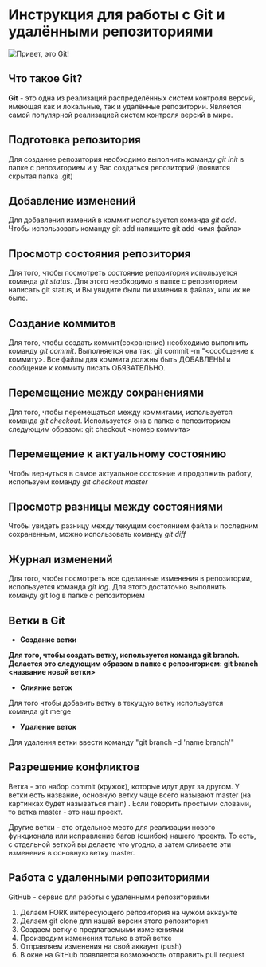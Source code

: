 # Инструкция для работы с Git и удалёнными репозиториями #

![Привет, это Git!](hero.svg)
## Что такое Git? ##

**Git** - это одна из реализаций распределённых систем контроля версий, имеющая как и локальные, так и удалённые репозитории. Является самой популярной реализацией систем контроля версий в мире.

## Подготовка репозитория ##

Для создание репозитория необходимо выполнить команду *git init* в папке с репозиторием и у Вас создаться репозиторий (появится скрытая папка .git)

## Добавление изменений ##

Для добавления измений в коммит используется команда *git add*. Чтобы использовать команду git add напишите git add <имя файла>

## Просмотр состояния репозитория ##

Для того, чтобы посмотреть состояние репозитория используется команда *git status*. Для этого необходимо в папке с репозиторием написать git status, и Вы увидите были ли измения в файлах, или их не было.

## Создание коммитов ##

Для того, чтобы создать коммит(сохранение) необходимо выполнить команду *git commit*. Выполняется она так: git commit -m "<сообщение к коммиту>. Все файлы для коммита должны быть ДОБАВЛЕНЫ и сообщение к коммиту писать ОБЯЗАТЕЛЬНО.

## Перемещение между сохранениями ##

Для того, чтобы перемещаться между коммитами, используется команда *git checkout*. Используется она в папке с пепозиторием следующим образом: git checkout <номер коммита>

## Перемещение к актуальному состоянию ##

Чтобы вернуться в самое актуальное состояние и продолжить работу, используем команду *git checkout master*

## Просмотр разницы между состояниями

Чтобы увидеть разницу между текущим состоянием файла и последним сохраненным, можно использовать команду *git diff*

## Журнал изменений ##

Для того, чтобы посмотреть все сделанные изменения в репозитории, используется команда *git log*. Для этого достаточно выполнить команду git log в папке с репозиторием

## Ветки в Git ##

* **Создание ветки**

__Для того, чтобы создать ветку, используется команда git branch. Делается это следующим образом в папке с репозиторием: git branch <название новой ветки>__

* **Слияние веток**

Для того чтобы добавить ветку в текущую ветку используется команда git merge

* **Удаление веток**

Для удаления ветки ввести команду "git branch -d 'name branch'"

## Разрешение конфликтов

Ветка - это набор commit (кружок), которые идут друг за другом. У ветки есть название, основную ветку чаще всего называют master (на картинках будет называться main) . Если говорить простыми словами, то ветка master - это наш проект.

Другие ветки - это отдельное место для реализации нового функционала или исправление багов (ошибок) нашего проекта. То есть, с отдельной веткой вы делаете что угодно, а затем сливаете эти изменения в основную ветку master.

## Работа с удаленными репозиториями

GitHub - сервис для работы с удаленными репозиториями

1. Делаем FORK интересующего репозитория на чужом аккаунте
2. Делаем git clone для нашей версии этого репозитория
3. Создаем ветку с предлагаемыми изменениями
4. Производим изменения только в этой ветке
5. Отправляем изменения на свой аккаунт (push)
6. В окне на GitHub появляется возможность отправить pull request